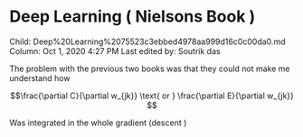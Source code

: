 # Deep Learning ( Nielsons Book )

Child: Deep%20Learning%2075523c3ebbed4978aa999d16c0c00da0.md
Column: Oct 1, 2020 4:27 PM
Last edited by: Soutrik das

The problem with the previous two books was that they could not make me understand how 

$$\frac{\partial C}{\partial w_{jk}} \text{ or } \frac{\partial E}{\partial w_{jk}} $$

Was integrated in the whole gradient (descent )